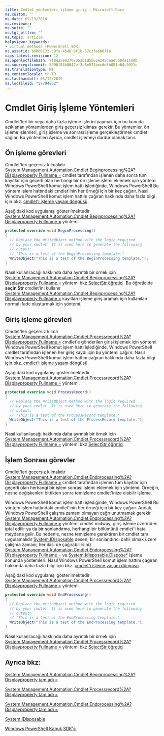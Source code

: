 ```yaml
---
title: Cmdlet yöntemleri işleme giriş | Microsoft Docs
ms.custom: ''
ms.date: 09/13/2016
ms.reviewer: ''
ms.suite: ''
ms.tgt_pltfrm: ''
ms.topic: article
helpviewer_keywords:
- virtual methods (PowerShell SDK]
ms.assetid: b0bb8172-c9fa-454b-9f1b-57c3fe60671b
caps.latest.revision: 12
ms.openlocfilehash: 7f8d25e03707052b1d5b62e245caae360da11d0b
ms.sourcegitcommit: 5990f04b8042ef2d8e571bec6d5b051e64c9921c
ms.translationtype: MT
ms.contentlocale: tr-TR
ms.lasthandoff: 03/12/2019
ms.locfileid: "57794952"
---
```

# <a name="cmdlet-input-processing-methods"></a>Cmdlet Giriş İşleme Yöntemleri

Cmdlet'leri bir veya daha fazla işleme işlerini yapmak için bu konuda açıklanan yöntemlerden giriş geçersiz kılması gerekir. Bu yöntemler, ön işleme işlemleri, giriş işleme ve sonrası işleme gerçekleştirmek cmdlet sağlar. Bu yöntemleri Ayrıca, cmdlet işlemeyi durdur olanak tanır.

## <a name="pre-processing-tasks"></a>Ön işleme görevleri

Cmdlet'leri geçersiz kılmalıdır [System.Management.Automation.Cmdlet.Beginprocessing%2A? Displayproperty Fullname =](/dotnet/api/system.management.automation.cmdlet.beginprocessing?view=powershellsdk-1.1.0) cmdlet tarafından işlenen daha sonra tüm kayıtlar için geçerli olan herhangi bir ön işleme işlemi eklemek için yöntemi. Windows PowerShell komut işlem hattı işlediğinde, Windows PowerShell Bu yöntem işlem hattındaki cmdlet'inin her örneği için bir kez çağırır. Nasıl Windows PowerShell komut işlem hattını çağıran hakkında daha fazla bilgi için bkz. [cmdlet'i işleme yaşam döngüsü](https://msdn.microsoft.com/en-us/3202f55c-314d-4ac3-ad78-4c7ca72253c5).

Aşağıdaki kod uygulanışı gösterilmektedir [System.Management.Automation.Cmdlet.Beginprocessing%2A? Displayproperty Fullname =](/dotnet/api/system.management.automation.cmdlet.beginprocessing?view=powershellsdk-1.1.0) yöntemi.

```csharp
protected override void BeginProcessing()
{
  // Replace the WriteObject method with the logic required
  // by your cmdlet. It is used here to generate the following
  // output:
  // "This is a test of the BeginProcessing template."
  WriteObject("This is a test of the BeginProcessing template.");
}
```

Nasıl kullanılacağı hakkında daha ayrıntılı bir örnek için [System.Management.Automation.Cmdlet.Beginprocessing%2A? Displayproperty Fullname =](/dotnet/api/system.management.automation.cmdlet.beginprocessing?view=powershellsdk-1.1.0) yöntemi bkz [SelectStr öğretici](./selectstr-tutorial.md). Bu öğreticide **seçin Str** cmdlet'ini kullanır [System.Management.Automation.Cmdlet.Beginprocessing%2A? Displayproperty Fullname =](/dotnet/api/system.management.automation.cmdlet.beginprocessing?view=powershellsdk-1.1.0) kayıtları işleme giriş aramak için kullanılan normal ifade oluşturmak için yöntemi.

## <a name="input-processing-tasks"></a>Giriş işleme görevleri

Cmdlet'leri geçersiz kılma [System.Management.Automation.Cmdlet.Processrecord%2A? Displayproperty Fullname =](/dotnet/api/system.management.automation.cmdlet.processrecord?view=powershellsdk-1.1.0) cmdlet'e gönderilen girişi işlemek için yöntemi. Windows PowerShell komut işlem hattı işlediğinde, Windows PowerShell cmdlet tarafından işlenen her giriş kaydı için bu yöntemi çağırır. Nasıl Windows PowerShell komut işlem hattını çağıran hakkında daha fazla bilgi için bkz. [cmdlet'i işleme yaşam döngüsü](https://msdn.microsoft.com/en-us/3202f55c-314d-4ac3-ad78-4c7ca72253c5).

Aşağıdaki kod uygulanışı gösterilmektedir [System.Management.Automation.Cmdlet.Processrecord%2A? Displayproperty Fullname =](/dotnet/api/system.management.automation.cmdlet.processrecord?view=powershellsdk-1.1.0) yöntemi.

```csharp
protected override void ProcessRecord()
{
  // Replace the WriteObject method with the logic required
  // by your cmdlet. It is used here to generate the following
  // output:
  // "This is a test of the ProcessRecord template."
  WriteObject("This is a test of the ProcessRecord template.");
}
```

Nasıl kullanılacağı hakkında daha ayrıntılı bir örnek için [System.Management.Automation.Cmdlet.Processrecord%2A? Displayproperty Fullname =](/dotnet/api/system.management.automation.cmdlet.processrecord?view=powershellsdk-1.1.0) yöntemi bkz [SelectStr öğretici](./selectstr-tutorial.md).

## <a name="post-processing-tasks"></a>İşlem Sonrası görevler

Cmdlet'leri geçersiz kılmalıdır [System.Management.Automation.Cmdlet.Endprocessing%2A? Displayproperty Fullname =](/dotnet/api/system.management.automation.cmdlet.endprocessing?view=powershellsdk-1.1.0) cmdlet tarafından işlenen tüm kayıtlar için geçerli olan herhangi bir işlem sonrası işlemi eklemek için yöntemi. Örneğin, nesne değişkenleri bittikten sonra temizleme cmdlet'inize olabilir işleme.

Windows PowerShell komut işlem hattı işlediğinde, Windows PowerShell Bu yöntem işlem hattındaki cmdlet'inin her örneği için bir kez çağırır. Ancak, Windows PowerShell çalışma zamanı olmayan çağrı unutmamak gerekir [System.Management.Automation.Cmdlet.Endprocessing%2A? Displayproperty Fullname =](/dotnet/api/system.management.automation.cmdlet.endprocessing?view=powershellsdk-1.1.0) yöntemi cmdlet midway, giriş işleme üzerinden iptal edilir ya da bir sonlandırma, herhangi bir bölümünü cmdlet'i hata meydana gelir. Bu nedenle, nesne temizleme gerektiren bir cmdlet tam uygulamalıdır [System.IDisposable](/dotnet/api/System.IDisposable) desen, bir sonlandırıcı dahil olmak üzere çalışma zamanı, her ikisi de çağırabilirsiniz [ System.Management.Automation.Cmdlet.Endprocessing%2A? Displayproperty Fullname =](/dotnet/api/system.management.automation.cmdlet.endprocessing?view=powershellsdk-1.1.0) ve [System.Idisposable.Dispose*](/dotnet/api/System.IDisposable.Dispose) işleme sonunda yöntemleri. Nasıl Windows PowerShell komut işlem hattını çağıran hakkında daha fazla bilgi için bkz. [cmdlet'i işleme yaşam döngüsü](https://msdn.microsoft.com/en-us/3202f55c-314d-4ac3-ad78-4c7ca72253c5).

Aşağıdaki kod uygulanışı gösterilmektedir [System.Management.Automation.Cmdlet.Processrecord%2A? Displayproperty Fullname =](/dotnet/api/system.management.automation.cmdlet.processrecord?view=powershellsdk-1.1.0) yöntemi.

```csharp
protected override void EndProcessing()
{
  // Replace the WriteObject method with the logic required
  // by your cmdlet. It is used here to generate the following
  // output:
  // "This is a test of the EndProcessing template."
  WriteObject("This is a test of the EndProcessing template.");
}
```

Nasıl kullanılacağı hakkında daha ayrıntılı bir örnek için [System.Management.Automation.Cmdlet.Processrecord%2A? Displayproperty Fullname =](/dotnet/api/system.management.automation.cmdlet.processrecord?view=powershellsdk-1.1.0) yöntemi bkz [SelectStr öğretici](./selectstr-tutorial.md).

## <a name="see-also"></a>Ayrıca bkz:

[System.Management.Automation.Cmdlet.Beginprocessing%2A? Displayproperty tam adı =](/dotnet/api/system.management.automation.cmdlet.beginprocessing?view=powershellsdk-1.1.0)

[System.Management.Automation.Cmdlet.Processrecord%2A? Displayproperty tam adı =](/dotnet/api/system.management.automation.cmdlet.processrecord?view=powershellsdk-1.1.0)

[System.Management.Automation.Cmdlet.Endprocessing%2A? Displayproperty tam adı =](/dotnet/api/system.management.automation.cmdlet.endprocessing?view=powershellsdk-1.1.0)

[System.IDisposable](/dotnet/api/System.IDisposable)

[Windows PowerShell Kabuk SDK'sı](../windows-powershell-reference.md)
